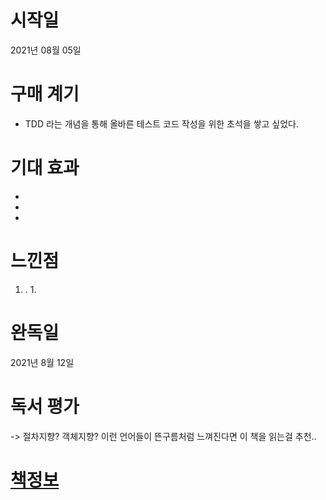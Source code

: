 # 시작일
2021년 08월 05일
# 구매 계기
* TDD 라는 개념을 통해 올바른 테스트 코드 작성을 위한 초석을 쌓고 싶었다.
# 기대 효과
* 
* 
* 
# 느낀점
1. .
    1. 
   
# 완독일
2021년 8월 12일
# 독서 평가
-> 절차지향? 객체지향? 이런 언어들이 뜬구름처럼 느껴진다면 이 책을 읽는걸 추천..
# [책정보](http://www.yes24.com/Product/Goods/74219491)
